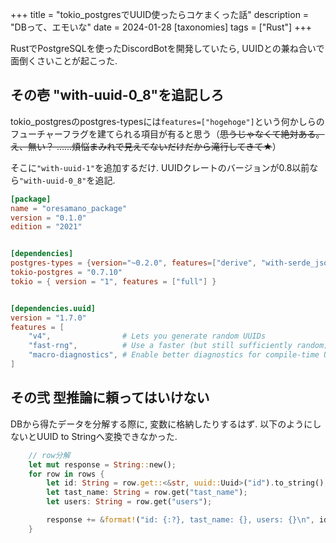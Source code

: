 +++
title = "tokio_postgresでUUID使ったらコケまくった話"
description = "DBって、エモいな"
date = 2024-01-28
[taxonomies]
tags = ["Rust"]
+++


RustでPostgreSQLを使ったDiscordBotを開発していたら, UUIDとの兼ね合いで面倒くさいことが起こった.

## その壱 "with-uuid-0_8"を追記しろ

tokio_postgresのpostgres-typesには`features=["hogehoge"]`という何かしらのフューチャーフラグを建てられる項目が有ると思う（~~思うじゃなくて絶対ある。え、無い？ ......煩悩まみれで見えてないだけだから滝行してきて★~~）

そこに`"with-uuid-1"`を追加するだけ. UUIDクレートのバージョンが0.8以前なら`"with-uuid-0_8"`を追記.

```toml
[package]
name = "oresamano_package"
version = "0.1.0"
edition = "2021"


[dependencies]
postgres-types = {version="~0.2.0", features=["derive", "with-serde_json-1", "with-uuid-1"]}
tokio-postgres = "0.7.10"
tokio = { version = "1", features = ["full"] }


[dependencies.uuid]
version = "1.7.0"
features = [
    "v4",                # Lets you generate random UUIDs
    "fast-rng",          # Use a faster (but still sufficiently random) RNG
    "macro-diagnostics", # Enable better diagnostics for compile-time UUIDs
]

```

## その弐 型推論に頼ってはいけない

DBから得たデータを分解する際に, 変数に格納したりするはず. 以下のようにしないとUUID to Stringへ変換できなかった.

```rust
    // row分解
    let mut response = String::new();
    for row in rows {
        let id: String = row.get::<&str, uuid::Uuid>("id").to_string(); // これ。もっといいやり方あれば教えてもらえるとアライグマタスカル
        let tast_name: String = row.get("tast_name");
        let users: String = row.get("users");

        response += &format!("id: {:?}, tast_name: {}, users: {}\n", id, tast_name, users);
    }

```